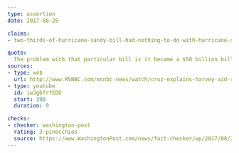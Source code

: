```yaml
---
type: assertion
date: 2017-08-28

claims:
- two-thirds-of-hurricane-sandy-bill-had-nothing-to-do-with-hurricane-sandy

quote:
  The problem with that particular bill is it became a $50 billion bill that was filled with unrelated pork. Two-thirds of that bill had nothing to do with Sandy.
sources:
- type: web
  url: http://www.MSNBC.com/msnbc-news/watch/cruz-explains-harvey-aid-request-despite-sandy-no-vote-1034388547931
- type: youtube
  id: iwJg6frfEDU
  start: 390
  duration: 9

checks:
- checker: washington-post
  rating: 3-pinocchios
  source: https://www.WashingtonPost.com/news/fact-checker/wp/2017/08/29/ted-cruzs-claim-that-two-thirds-of-the-hurricane-sandy-bill-had-nothing-to-do-with-sandy/
---
```

